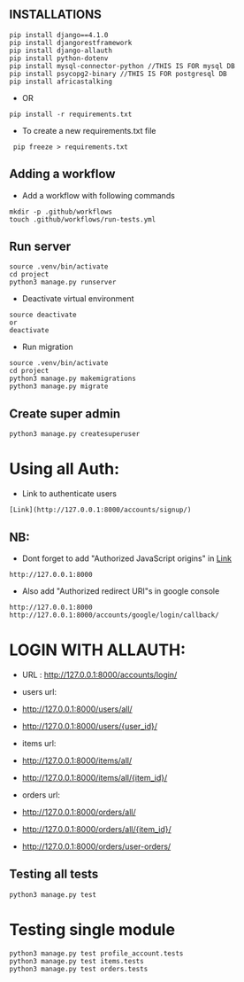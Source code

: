 ## INSTALLATIONS
```
pip install django==4.1.0
pip install djangorestframework
pip install django-allauth
pip install python-dotenv
pip install mysql-connector-python //THIS IS FOR mysql DB
pip install psycopg2-binary //THIS IS FOR postgresql DB
pip install africastalking
```
- OR
```
pip install -r requirements.txt
```
- To create a new requirements.txt file
```
 pip freeze > requirements.txt
```

## Adding a workflow
- Add a workflow with following commands
```
mkdir -p .github/workflows
touch .github/workflows/run-tests.yml
```

## Run server
```
source .venv/bin/activate
cd project
python3 manage.py runserver
```
- Deactivate virtual environment
```
source deactivate
or
deactivate
```

- Run migration
```
source .venv/bin/activate
cd project
python3 manage.py makemigrations
python3 manage.py migrate
```

## Create super admin
```
python3 manage.py createsuperuser
```

# Using all Auth:
- Link to authenticate users
```
[Link](http://127.0.0.1:8000/accounts/signup/)
```

## NB:
- Dont forget to add "Authorized JavaScript origins" in [Link](https://console.cloud.google.com/apis/credentials/) 
```
http://127.0.0.1:8000
```
- Also add "Authorized redirect URI"s in google console
```
http://127.0.0.1:8000
http://127.0.0.1:8000/accounts/google/login/callback/
```

# LOGIN WITH ALLAUTH:
- URL : http://127.0.0.1:8000/accounts/login/



-  users url:
- http://127.0.0.1:8000/users/all/
- http://127.0.0.1:8000/users/{user_id}/
- items url:
- http://127.0.0.1:8000/items/all/
- http://127.0.0.1:8000/items/all/{item_id}/
- orders url:
- http://127.0.0.1:8000/orders/all/
- http://127.0.0.1:8000/orders/all/{item_id}/
- http://127.0.0.1:8000/orders/user-orders/

## Testing all tests
```
python3 manage.py test
```

# Testing single module
```
python3 manage.py test profile_account.tests
python3 manage.py test items.tests
python3 manage.py test orders.tests
```



